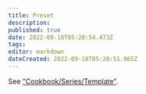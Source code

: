 ```yaml
---
title: Preset
description: 
published: true
date: 2022-09-18T05:20:54.473Z
tags: 
editor: markdown
dateCreated: 2022-09-18T05:20:51.965Z
---
```


See ["Cookbook/Series/Template"](/"Cookbook/Series/Template").